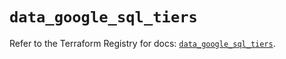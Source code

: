 # `data_google_sql_tiers`

Refer to the Terraform Registry for docs: [`data_google_sql_tiers`](https://registry.terraform.io/providers/hashicorp/google/6.41.0/docs/data-sources/sql_tiers).

